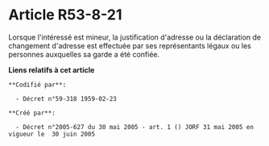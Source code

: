 # Article R53-8-21

Lorsque l'intéressé est mineur, la justification d'adresse ou la déclaration de changement d'adresse est effectuée par ses
représentants légaux ou les personnes auxquelles sa garde a été confiée.

**Liens relatifs à cet article**

	**Codifié par**:

	  - Décret n°59-318 1959-02-23

	**Créé par**:

	  - Décret n°2005-627 du 30 mai 2005 - art. 1 () JORF 31 mai 2005 en vigueur le  30 juin 2005
